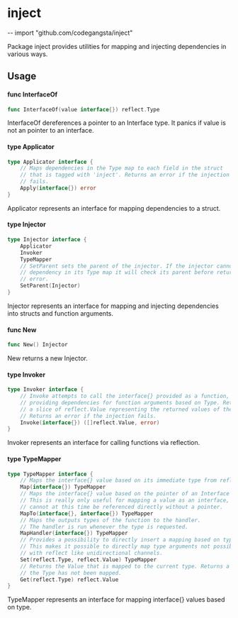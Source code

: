 # inject
--
    import "github.com/codegangsta/inject"

Package inject provides utilities for mapping and injecting dependencies in
various ways.

## Usage

#### func  InterfaceOf

```go
func InterfaceOf(value interface{}) reflect.Type
```
InterfaceOf dereferences a pointer to an Interface type. It panics if value is
not an pointer to an interface.

#### type Applicator

```go
type Applicator interface {
	// Maps dependencies in the Type map to each field in the struct
	// that is tagged with 'inject'. Returns an error if the injection
	// fails.
	Apply(interface{}) error
}
```

Applicator represents an interface for mapping dependencies to a struct.

#### type Injector

```go
type Injector interface {
	Applicator
	Invoker
	TypeMapper
	// SetParent sets the parent of the injector. If the injector cannot find a
	// dependency in its Type map it will check its parent before returning an
	// error.
	SetParent(Injector)
}
```

Injector represents an interface for mapping and injecting dependencies into
structs and function arguments.

#### func  New

```go
func New() Injector
```
New returns a new Injector.

#### type Invoker

```go
type Invoker interface {
	// Invoke attempts to call the interface{} provided as a function,
	// providing dependencies for function arguments based on Type. Returns
	// a slice of reflect.Value representing the returned values of the function.
	// Returns an error if the injection fails.
	Invoke(interface{}) ([]reflect.Value, error)
}
```

Invoker represents an interface for calling functions via reflection.

#### type TypeMapper

```go
type TypeMapper interface {
	// Maps the interface{} value based on its immediate type from reflect.TypeOf.
	Map(interface{}) TypeMapper
	// Maps the interface{} value based on the pointer of an Interface provided.
	// This is really only useful for mapping a value as an interface, as interfaces
	// cannot at this time be referenced directly without a pointer.
	MapTo(interface{}, interface{}) TypeMapper
	// Maps the outputs types of the function to the handler.
	// The handler is run whenever the type is requested.
	MapHandler(interface{}) TypeMapper
	// Provides a possibility to directly insert a mapping based on type and value.
	// This makes it possible to directly map type arguments not possible to instantiate
	// with reflect like unidirectional channels.
	Set(reflect.Type, reflect.Value) TypeMapper
	// Returns the Value that is mapped to the current type. Returns a zeroed Value if
	// the Type has not been mapped.
	Get(reflect.Type) reflect.Value
}
```

TypeMapper represents an interface for mapping interface{} values based on type.
